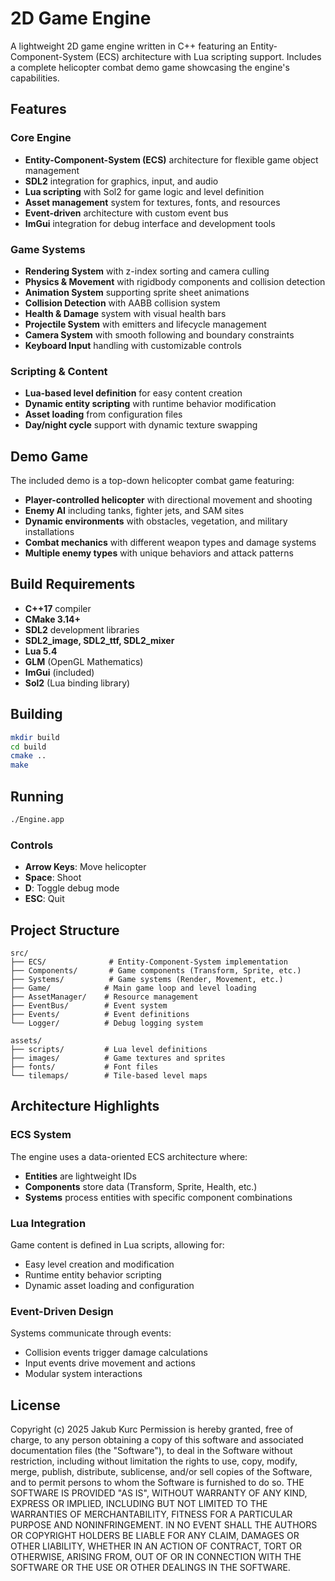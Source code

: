 # 2D Game Engine

A lightweight 2D game engine written in C++ featuring an Entity-Component-System (ECS) architecture with Lua scripting support. Includes a complete helicopter combat demo game showcasing the engine's capabilities.

## Features

### Core Engine
- **Entity-Component-System (ECS)** architecture for flexible game object management
- **SDL2** integration for graphics, input, and audio
- **Lua scripting** with Sol2 for game logic and level definition
- **Asset management** system for textures, fonts, and resources
- **Event-driven** architecture with custom event bus
- **ImGui** integration for debug interface and development tools

### Game Systems
- **Rendering System** with z-index sorting and camera culling
- **Physics & Movement** with rigidbody components and collision detection
- **Animation System** supporting sprite sheet animations
- **Collision Detection** with AABB collision system
- **Health & Damage** system with visual health bars
- **Projectile System** with emitters and lifecycle management
- **Camera System** with smooth following and boundary constraints
- **Keyboard Input** handling with customizable controls

### Scripting & Content
- **Lua-based level definition** for easy content creation
- **Dynamic entity scripting** with runtime behavior modification
- **Asset loading** from configuration files
- **Day/night cycle** support with dynamic texture swapping

## Demo Game

The included demo is a top-down helicopter combat game featuring:

- **Player-controlled helicopter** with directional movement and shooting
- **Enemy AI** including tanks, fighter jets, and SAM sites
- **Dynamic environments** with obstacles, vegetation, and military installations
- **Combat mechanics** with different weapon types and damage systems
- **Multiple enemy types** with unique behaviors and attack patterns

## Build Requirements

- **C++17** compiler
- **CMake 3.14+**
- **SDL2** development libraries
- **SDL2_image, SDL2_ttf, SDL2_mixer**
- **Lua 5.4**
- **GLM** (OpenGL Mathematics)
- **ImGui** (included)
- **Sol2** (Lua binding library)

## Building

```bash
mkdir build
cd build
cmake ..
make
```

## Running

```bash
./Engine.app
```

### Controls
- **Arrow Keys**: Move helicopter
- **Space**: Shoot
- **D**: Toggle debug mode
- **ESC**: Quit

## Project Structure

```
src/
├── ECS/              # Entity-Component-System implementation
├── Components/       # Game components (Transform, Sprite, etc.)
├── Systems/          # Game systems (Render, Movement, etc.)
├── Game/            # Main game loop and level loading
├── AssetManager/    # Resource management
├── EventBus/        # Event system
├── Events/          # Event definitions
└── Logger/          # Debug logging system

assets/
├── scripts/         # Lua level definitions
├── images/          # Game textures and sprites
├── fonts/           # Font files
└── tilemaps/        # Tile-based level maps
```

## Architecture Highlights

### ECS System
The engine uses a data-oriented ECS architecture where:
- **Entities** are lightweight IDs
- **Components** store data (Transform, Sprite, Health, etc.)
- **Systems** process entities with specific component combinations

### Lua Integration
Game content is defined in Lua scripts, allowing for:
- Easy level creation and modification
- Runtime entity behavior scripting
- Dynamic asset loading and configuration

### Event-Driven Design
Systems communicate through events:
- Collision events trigger damage calculations
- Input events drive movement and actions
- Modular system interactions

## License

Copyright (c) 2025 Jakub Kurc
Permission is hereby granted, free of charge, to any person obtaining a copy of this software and associated documentation files (the "Software"), to deal in the Software without restriction, including without limitation the rights to use, copy, modify, merge, publish, distribute, sublicense, and/or sell copies of the Software, and to permit persons to whom the Software is furnished to do so.
THE SOFTWARE IS PROVIDED "AS IS", WITHOUT WARRANTY OF ANY KIND, EXPRESS OR IMPLIED, INCLUDING BUT NOT LIMITED TO THE WARRANTIES OF MERCHANTABILITY, FITNESS FOR A PARTICULAR PURPOSE AND NONINFRINGEMENT. IN NO EVENT SHALL THE AUTHORS OR COPYRIGHT HOLDERS BE LIABLE FOR ANY CLAIM, DAMAGES OR OTHER LIABILITY, WHETHER IN AN ACTION OF CONTRACT, TORT OR OTHERWISE, ARISING FROM, OUT OF OR IN CONNECTION WITH THE SOFTWARE OR THE USE OR OTHER DEALINGS IN THE SOFTWARE.
